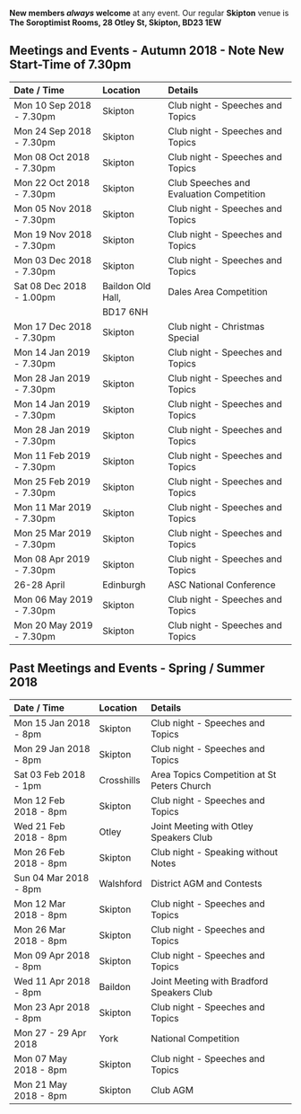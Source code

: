 **New members _always_ welcome** at any event. Our regular **Skipton** venue is 
**The Soroptimist Rooms, 28 Otley St, Skipton, BD23 1EW**


## Meetings and Events - Autumn 2018 - Note New Start-Time of 7.30pm

| Date / Time           | Location          | Details                                    |
|:--------------------- |:----------------- |:------------------------------------------ |
| Mon 10 Sep 2018 - 7.30pm | Skipton           | Club night - Speeches and Topics           |
| Mon 24 Sep 2018 - 7.30pm | Skipton           | Club night - Speeches and Topics           |
| Mon 08 Oct 2018 - 7.30pm | Skipton           | Club night - Speeches and Topics           |
| Mon 22 Oct 2018 - 7.30pm | Skipton           | Club Speeches and Evaluation Competition   |
| Mon 05 Nov 2018 - 7.30pm | Skipton           | Club night - Speeches and Topics           |
| Mon 19 Nov 2018 - 7.30pm | Skipton           | Club night - Speeches and Topics           |
| Mon 03 Dec 2018 - 7.30pm | Skipton           | Club night - Speeches and Topics           |
| Sat 08 Dec 2018 - 1.00pm | Baildon Old Hall, | Dales Area Competition                     |
|                          | BD17 6NH          |                                           |
| Mon 17 Dec 2018 - 7.30pm | Skipton           | Club night - Christmas Special             |
| Mon 14 Jan 2019 - 7.30pm | Skipton           | Club night - Speeches and Topics           |
| Mon 28 Jan 2019 - 7.30pm | Skipton           | Club night - Speeches and Topics           |
| Mon 14 Jan 2019 - 7.30pm | Skipton           | Club night - Speeches and Topics           |
| Mon 28 Jan 2019 - 7.30pm | Skipton           | Club night - Speeches and Topics           |
| Mon 11 Feb 2019 - 7.30pm | Skipton           | Club night - Speeches and Topics           |
| Mon 25 Feb 2019 - 7.30pm | Skipton           | Club night - Speeches and Topics           |
| Mon 11 Mar 2019 - 7.30pm | Skipton           | Club night - Speeches and Topics           |
| Mon 25 Mar 2019 - 7.30pm | Skipton           | Club night - Speeches and Topics           |
| Mon 08 Apr 2019 - 7.30pm | Skipton           | Club night - Speeches and Topics           |
|26-28 April               | Edinburgh         | ASC National Conference
| Mon 06 May 2019 - 7.30pm | Skipton           | Club night - Speeches and Topics           |
| Mon 20 May 2019 - 7.30pm | Skipton           | Club night - Speeches and Topics           |

## Past Meetings and Events - Spring / Summer 2018  

| Date / Time           | Location          | Details                                    |
|:--------------------- |:----------------- |:------------------------------------------ |
| Mon 15 Jan 2018 - 8pm | Skipton           | Club night - Speeches and Topics           |
| Mon 29 Jan 2018 - 8pm | Skipton           | Club night - Speeches and Topics           |
| Sat 03 Feb 2018 - 1pm | Crosshills        | Area Topics Competition at St Peters Church|
| Mon 12 Feb 2018 - 8pm | Skipton           | Club night - Speeches and Topics           |
| Wed 21 Feb 2018 - 8pm | Otley             | Joint Meeting with Otley Speakers Club     |
| Mon 26 Feb 2018 - 8pm | Skipton           | Club night - Speaking without Notes        |
| Sun 04 Mar 2018 - 8pm | Walshford         | District AGM and Contests                  |
| Mon 12 Mar 2018 - 8pm | Skipton           | Club night - Speeches and Topics           |
| Mon 26 Mar 2018 - 8pm | Skipton           | Club night - Speeches and Topics           |
| Mon 09 Apr 2018 - 8pm | Skipton           | Club night - Speeches and Topics           |
| Wed 11 Apr 2018 - 8pm | Baildon           | Joint Meeting with Bradford Speakers Club  |
| Mon 23 Apr 2018 - 8pm | Skipton           | Club night - Speeches and Topics           |
| Mon 27 - 29 Apr 2018  | York              | National Competition                       |
| Mon 07 May 2018 - 8pm | Skipton           | Club night - Speeches and Topics           |
| Mon 21 May 2018 - 8pm | Skipton           | Club AGM                                   |
